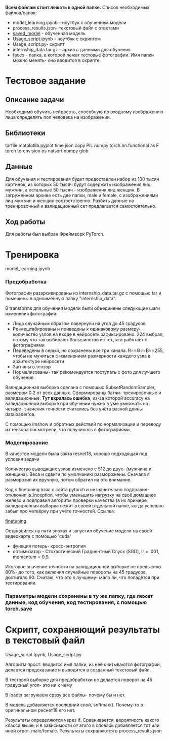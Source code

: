 __Всем файлам стоит лежать в одной папке.__ Список необходимых файлов/папок:
- model_learning.ipynb - ноутбук с обучением модели
- process_results.json- текстовый файл с ответами
- [saved_model](https://yadi.sk/d/OFtVSugNiq3P9g) - обученная модель
- Usage_script.ipynb - ноутбук с скриптом
- Usage_script.py- скрипт
- internship_data.tar.gz - архив с данными для обучения
- faces - папка, в которой лежат тестовые фотографии. Имя папки можно менять- оно вводится в скрипте

# Тестовое задание

## Описание задачи

Необходимо обучить нейросеть, способную по входному изображению лица
определять пол человека на изображении.

## Библиотеки

tarfile
matplotlib.pyplot
time
json
copy
PIL
numpy
torch.nn.functional as F
torch
torchvision
os
natsort
numpy
glob

## Данные

Для обучения и тестирования будет предоставлен набор из 100 тысяч
картинок, из которых 50 тысяч будут содержать изображения лиц мужчин, а
остальные 50 тысяч - изображения лиц женщин.
В загруженном архиве есть две папки, male и
female, с изображениями лиц мужчин и женщин соответственно. Разбить
данные на тренировочный и валидационный сет предлагается
самостоятельно.

## Ход работы

Для работы был выбран Фреймворк PyTorch.

# Тренировка

model_learning.ipynb

### Предобработка

Фотографии разархивированы из internship_data.tar.gz с помощью tar и помещены в одноимённую папку "internship_data".

В transforms для обучения модели были объединены следующие шаги изменения фотографий:

- Лица случайным образом повернули на угол до 45 градусов
- Ре-мештабированы и приведены к одинаковому размеру- количество узлов на входе в нейросеть зафиксировано. 224 выбрал, потому что так выбирают большинство из тех, кто работает с фотографиями
- Переведены в серый, но сохранены все три канала. R==G==B==255, чтобы не мучиться с изменением размерности каждого узла в архитектуре нейросети
- Загнаны в тензор
- Нормализованы- так рекомендуется поступать с фото для лучшего обучения

Валидационная выборка сделана с помощью SubsetRandomSampler, размером 0.2 от всех данных. Сформированы батчи- тренировочные и валидационные. **Тут вкралась ошибка**, из-за которой accuracy на валидационной выборке при обучении нужно в уме умножать на четыре- значения точности считались без учёта разной длины dataloader'ов.

С помощью imshow и обратных действий по нормализации и переводу из тензора посмотрели, что получилось с фотографиями.

### Моделирование

В качестве модели была взята resnet18, хорошо подходящая под условия задачи


Количество выводящих узлов изменено с 512 до двух- (мужчина и женщина). Веса и сдвиги по умолчанию разморожены. Сначала я разморозил их вручную, потом обратил на это внимание.

Код с finetuning взял с сайта pytorch  и незначительно подправил- отключил is_inception, чтобы уменьшить нагрузку на своё домашнее железо и подправил алгоритм проверки качества (в их примере валидационная выборка лежит в своей отдельной папке, когда успешно забыл про четвёрку при учёте точностей. Ссылка:

[finetuning](https://pytorch.org/tutorials/beginner/finetuning_torchvision_models_tutorial.html)

Остановился на пяти эпохах и запустил обучение модели на своей видеокарте с помощью 'cuda'

- функция потерь- кросс-энтропия
- оптимизатор - Стохастический Градиентный Спуск (SGD), lr = .001, momentum = 0.9.

Итоговое значение точности на валидационной выборке не превысило 80%- до того, как включил случайные повороты на 45 градусов, достигало 90. Считаю, что это к лучшему- мало ли, что попадётся при тестировании.

### Параметры модели сохранены в ту же папку, где лежат данные, код обучения, код тестирования, с помощью torch.save

# Скрипт, сохраняющий результаты в текстовый файл

Usage_script.ipynb, Usage_script.py

Алгоритм прост: вводится имя папки, из неё считываются фотографии, делается предсказание и выводится в созданный текстовый файл.

В тестовой выборке для предобработки не делается поворот на 45 градусный угол- это ни к чему

В loader загружаем сразу все файлы- почему бы и нет.

В модель добавляется последний слой, softmax(). Почему-то в оригинальном реснет18 его нет.

Результаты определяются через if. Сравнивается, вероятность какого класса выше, и в зависимости от этого в словарь добавляется тот или иной ответ. male/female. Результаты сохраняются в process_results.json
